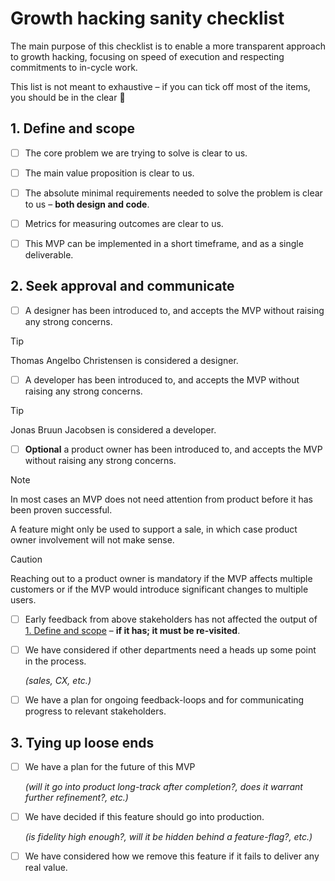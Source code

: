 
# Growth hacking sanity checklist

The main purpose of this checklist is to enable a more transparent approach to growth hacking, focusing on speed of execution and respecting commitments to in-cycle work.

This list is not meant to exhaustive – if you can tick off most of the items, you should be in the clear 🚀


## 1. Define and scope

- [ ] The core problem we are trying to solve is clear to us.
- [ ] The main value proposition is clear to us.
- [ ] The absolute minimal requirements needed to solve the problem is clear to us – __both design and code__.
- [ ] Metrics for measuring outcomes are clear to us.
- [ ] This MVP can be implemented in a short timeframe, and as a single deliverable.


## 2. Seek approval and communicate

- [ ] A designer has been introduced to, and accepts the MVP without raising any strong concerns.

> [!TIP]
> Thomas Angelbo Christensen is considered a designer.
>

- [ ] A developer has been introduced to, and accepts the MVP without raising any strong concerns.

> [!TIP]
> Jonas Bruun Jacobsen is considered a developer.

- [ ] __Optional__ a product owner has been introduced to, and accepts the MVP without raising any strong concerns.

> [!NOTE]
> In most cases an MVP does not need attention from product before it has been proven successful.
>
> A feature might only be used to support a sale, in which case product owner involvement will not make sense.

> [!CAUTION]
> Reaching out to a product owner is mandatory if the MVP affects multiple customers or if the MVP would introduce significant changes to multiple users.

- [ ] Early feedback from above stakeholders has not affected the output of [1. Define and scope](#1-define-and-scope)  – __if it has; it must be re-visited__.

- [ ] We have considered if other departments need a heads up some point in the process.

  _(sales, CX, etc.)_

- [ ] We have a plan for ongoing feedback-loops and for communicating progress to relevant stakeholders.


## 3. Tying up loose ends

- [ ] We have a plan for the future of this MVP

  _(will it go into product long-track after completion?, does it warrant further refinement?, etc.)_

- [ ] We have decided if this feature should go into production.

  _(is fidelity high enough?, will it be hidden behind a feature-flag?, etc.)_

- [ ] We have considered how we remove this feature if it fails to deliver any real value.
